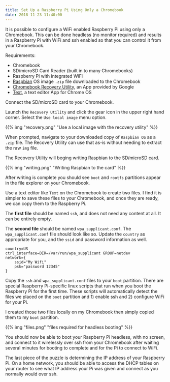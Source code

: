 ```yaml
---
title: Set Up a Raspberry Pi Using Only a Chromebook
date: 2018-11-23 11:40:00
---
```


It is possible to configure a WiFi enabled Raspberry Pi using only a Chromebook. This can be done headless (no monitor required) and results in a Raspberry Pi with WiFi and ssh enabled so that you can control it from your Chromebook.

Requirements:

* Chromebook
* SD/microSD Card Reader (built in to many Chromebooks)
* Raspberry Pi with integrated WiFi
* [Raspbian](https://www.raspberrypi.org/downloads/raspbian/) OS image `.zip` file downloaded to the Chromebook
* [Chromebook Recovery Utility](https://chrome.google.com/webstore/detail/chromebook-recovery-utili/jndclpdbaamdhonoechobihbbiimdgai), an App provided by Google
* [Text](https://chrome.google.com/webstore/detail/text/mmfbcljfglbokpmkimbfghdkjmjhdgbg), a text editor App for Chrome OS

Connect the SD/microSD card to your Chromebook.

Launch the `Recovery Utility` and click the gear icon in the upper right hand corner. Select the `Use local image` menu option.

{{% img "recovery.png" "Use a local image with the recovery utility" %}}

When prompted, navigate to your downloaded copy of `Raspbian OS` as a `.zip` file. The Recovery Utility can use that as-is without needing to extract the raw `img` file.

The Recovery Utility will beging writing Raspbian to the SD/microSD card.

{{% img "writing.png" "Writing Raspbian to the card" %}}

After writing is complete you should see `boot` and `rootfs` partitions appear in the file explorer on your Chromebook.

Use a text editor like `Text` on the Chromebook to create two files. I find it is simpler to save these files to your Chromebook, and once they are ready, we can copy them to the Raspberry Pi.

The **first file** should be named `ssh`, and does not need any content at all. It can be entirely empty.

The **second file** should be named `wpa_supplicant.conf`. The `wpa_supplicant.conf` file should look like so. Update the `country` as appropriate for you, and the `ssid` and password information as well.

```
country=US
ctrl_interface=DIR=/var/run/wpa_supplicant GROUP=netdev
network={
    ssid="My Wifi"
    psk="password 12345"
}
```

Copy the `ssh` and `wpa_supplicant.conf` files to your `boot` partition. There are special Raspberry Pi-specific linux scripts that run when you boot the Raspberry Pi for the first time. These scripts will automatically detect the files we placed on the `boot` partition and 1) enable ssh and 2) configure WiFi for your Pi.

I created those two files locally on my Chromebook then simply copied them to my `boot` partition.

{{% img "files.png" "files required for headless booting" %}}

You should now be able to boot your Raspberry Pi headless, with no screen, and connect to it wirelessly over ssh from your Chromebook after waiting several minutes for booting to complete and for the Pi to connect to WiFi.

The last piece of the puzzle is determining the IP address of your Raspberry Pi. On a home network, you should be able to access the DHCP tables on your router to see what IP address your Pi was given and connect as you normally would over ssh.